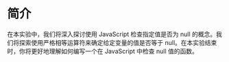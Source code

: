 # 简介

在本实验中，我们将深入探讨使用 JavaScript 检查指定值是否为 null 的概念。我们将探索使用严格相等运算符来确定给定变量的值是否等于 null。在本实验结束时，你将更好地理解如何编写一个在 JavaScript 中检查 null 值的函数。
